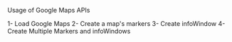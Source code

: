 Usage of Google Maps APIs

1- Load Google Maps
2- Create a map's markers
3- Create infoWindow
4- Create Multiple Markers and infoWindows